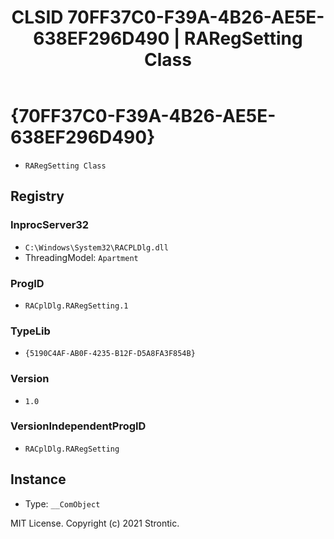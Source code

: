 ﻿---
title: "CLSID 70FF37C0-F39A-4B26-AE5E-638EF296D490 | RARegSetting Class"
excerpt: What is COM-Object CLSID 70FF37C0-F39A-4B26-AE5E-638EF296D490?
---

# {70FF37C0-F39A-4B26-AE5E-638EF296D490}

* `RARegSetting Class`

## Registry


### InprocServer32

* `C:\Windows\System32\RACPLDlg.dll`
* ThreadingModel: `Apartment`

### ProgID

* `RACplDlg.RARegSetting.1`

### TypeLib

* `{5190C4AF-AB0F-4235-B12F-D5A8FA3F854B}`

### Version

* `1.0`

### VersionIndependentProgID

* `RACplDlg.RARegSetting`

## Instance

* Type: `__ComObject`

MIT License. Copyright (c) 2021 Strontic.


